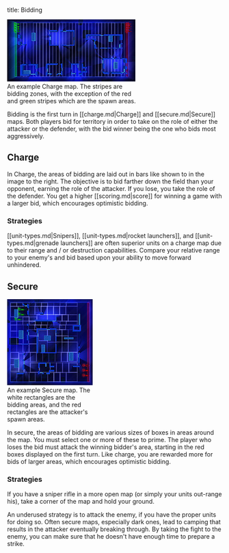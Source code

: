 title: Bidding

<div class="thumb tright"><div class="thumbinner" style="width:302px;"><img src="images/thumb/1/1b/Map_charge.jpg/300px-Map_charge.jpg" />  <div class="thumbcaption">An example Charge map. The stripes are bidding zones, with the exception of the red and green stripes which are the spawn areas.</div></div></div>

Bidding is the first turn in [[charge.md|Charge]] and [[secure.md|Secure]] maps. Both players bid for territory in order to take on the role of either the attacker or the defender, with the bid winner being the one who bids most aggressively.



## <span class="mw-headline" id="Charge">Charge</span>

In Charge, the areas of bidding are laid out in bars like shown to in the image to the right. The objective is to bid farther down the field than your opponent, earning the role of the attacker. If you lose, you take the role of the defender. You get a higher [[scoring.md|score]] for winning a game with a larger bid, which encourages optimistic bidding.

### <span class="mw-headline" id="Strategies">Strategies</span>

[[unit-types.md|Snipers]], [[unit-types.md|rocket launchers]], and [[unit-types.md|grenade launchers]] are often superior units on a charge map due to their range and / or destruction capabilities. Compare your relative range to your enemy's and bid based upon your ability to move forward unhindered.

## <span class="mw-headline" id="Secure">Secure</span>

<div class="thumb tright"><div class="thumbinner" style="width:202px;"><img src="images/thumb/a/a6/Map_secure.jpg/200px-Map_secure.jpg" />  <div class="thumbcaption">An example Secure map. The white rectangles are the bidding areas, and the red rectangles are the attacker's spawn areas.</div></div></div>

In secure, the areas of bidding are various sizes of boxes in areas around the map.  You must select one or more of these to prime. The player who loses the bid must attack the winning bidder's area, starting in the red boxes displayed on the first turn. Like charge, you are rewarded more for bids of larger areas, which encourages optimistic bidding.

### <span class="mw-headline" id="Strategies_2">Strategies</span>

If you have a sniper rifle in a more open map (or simply your units out-range his), take a corner of the map and hold your ground.

An underused strategy is to attack the enemy, if you have the proper units for doing so. Often secure maps, especially dark ones, lead to camping that results in the attacker eventually breaking through. By taking the fight to the enemy, you can make sure that he doesn't have enough time to prepare a strike.

<!-- 
NewPP limit report
Preprocessor node count: 15/1000000
Post‐expand include size: 0/2097152 bytes
Template argument size: 0/2097152 bytes
Expensive parser function count: 0/100
-->

<!-- Saved in parser cache with key fs_error420_com:pcache:idhash:85-0!*!0!!en!2!* and timestamp 20140722202826 -->
